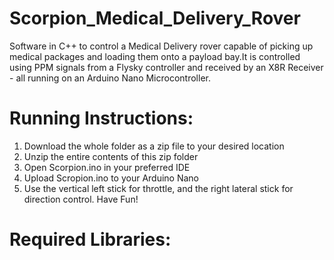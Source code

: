 # Scorpion_Medical_Delivery_Rover
Software in C++ to control a Medical Delivery rover capable of picking up medical packages and loading them onto a payload bay.It is controlled using PPM signals from a Flysky controller and received by an X8R Receiver - all running on an Arduino Nano Microcontroller.

# Running Instructions:
1) Download the whole folder as a zip file to your desired location
2) Unzip the entire contents of this zip folder
3) Open Scorpion.ino in your preferred IDE
4) Upload Scropion.ino to your Arduino Nano
5) Use the vertical left stick for throttle, and the right lateral stick for direction control. Have Fun!

# Required Libraries:


